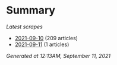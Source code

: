 # Summary
*Latest scrapes*
* [2021-09-10](https://github.com/nuuuwan/news_lk/blob/data/news_lk.2021-09-10.json) (209 articles)
* [2021-09-11](https://github.com/nuuuwan/news_lk/blob/data/news_lk.2021-09-11.json) (1 articles)

*Generated at 12:13AM, September 11, 2021*